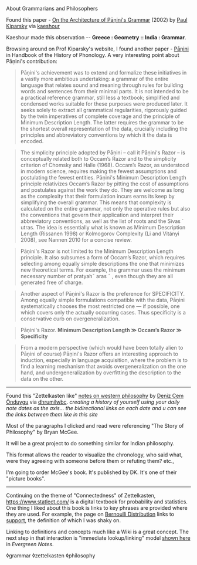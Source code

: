 About Grammarians and Philosophers

Found this paper - [On the Architecture of Pāṇini's Grammar](https://web.stanford.edu/~kiparsky/Papers/hyderabad.pdf) (2002) by [Paul Kiparsky](https://web.stanford.edu/~kiparsky/) via [kaeshour](https://twitter.com/kaeshour/status/1261266973343784960)

Kaeshour made this observation --  **Greece : Geometry :: India : Grammar**.

<a name="paninirazor"></a>

Browsing around on Prof Kiparsky's website, I found another paper - [Pāṇini](https://web.stanford.edu/~kiparsky/Papers/panini_hist_of_phon_handbook.pdf) in Handbook of the History of Phonology. A very interesting point about Pāṇini's contribution:

> Pāṇini's achievement was to extend and formalize these initiatives in a vastly more ambitious undertaking: a grammar of the entire language that relates sound and meaning through rules for building words
and sentences from their minimal parts. It is not intended to be a practical reference grammar, still less a textbook; simplified and condensed works suitable for these purposes were produced later. It seeks solely
to extract all grammatical regularities, rigorously guided by the twin imperatives of complete coverage and
the principle of Minimum Description Length. The latter requires the grammar to be the shortest overall
representation of the data, crucially including the principles and abbreviatory conventions by which it the
data is encoded.

> The simplicity principle adopted by Pāṇini – call it Pāṇini's Razor – is conceptually related both to Occam’s
Razor and to the simplicity criterion of Chomsky and Halle (1968). Occam’s Razor, as understood in modern science, requires making the fewest assumptions and postulating the fewest entities. Pāṇini's Minimum
Description Length principle relativizes Occam’s Razor by pitting the cost of assumptions and postulates
against the work they do. They are welcome as long as the complexity that their formulation incurs earns its
keep by simplifying the overall grammar. This means that complexity is calculated on the entire grammar,
not only the operative rules but also the conventions that govern their application and interpret their abbreviatory conventions, as well as the list of roots and the Sivas ´ utras. The idea is essentially what is known as Minimum Description Length (Rissanen 1998) or Kolmogorov Complexity (Li and Vitányi 2008), see
Nannen 2010 for a concise review.

> Pāṇini's Razor is not limited to the Minimum Description Length principle. It also subsumes a form
of Occam’s Razor, which requires selecting among equally simple descriptions the one that minimizes new
theoretical terms. For example, the grammar uses the minimum necessary number of pratyah¯ aras ¯ , even
though they are all generated free of charge.

> Another aspect of Pāṇini's Razor is the preference for SPECIFICITY. Among equally simple formulations
compatible with the data, Pāṇini systematically chooses the most restricted one — if possible, one which
covers only the actually occurring cases. Thus specificity is a conservative curb on overgeneralization.

> Pāṇini's Razor.  **Minimum Description Length ≫ Occam’s Razor ≫ Specificity**

> From a modern perspective (which would have been totally alien to Pāṇini of course) Pāṇini's Razor offers
an interesting approach to induction, especially in language acquisition, where the problem is to find a
learning mechanism that avoids overgeneralization on the one hand, and undergeneralization by overfitting
the description to the data on the other.

---

Found this "Zettelkasten like" [notes on western philosophy](https://www.denizcemonduygu.com/philo/browse/) by [Deniz Cem Önduygu](https://twitter.com/denizcemonduygu) via [dhrumilwbc](https://twitter.com/dhrumilwbc/status/1261080204908171265). *creating a history of yourself using your daily note dates as the axis... the bidirectional links on each date and u can see the links between them like in this site*

Most of the paragraphs I clicked and read were referencing "The Story of Philosophy" by Bryan McGee.

It will be a great project to do something similar for Indian philosophy. 

This format allows the reader to visualize the chronology, who said what, were they agreeing with someone before them or refuting them? etc.,

I'm going to order McGee's book. It's published by DK. It's one of their "picture books".

---

Continuing on the theme of "Connectedness" of Zettelkasten, <https://www.statlect.com/> is a digital textbook for probability and statistics. One thing I liked about this book is links to key phrases are provided where they are used. For example, the page on  [Bernoulli Distribution](https://www.statlect.com/probability-distributions/Bernoulli-distribution) links to [support](https://www.statlect.com/glossary/support-of-a-random-variable), the definition of which I was shaky on. 

Linking to definitions and concepts much like a Wiki is a great concept. The next step in that interaction is "immediate lookup/linking" model [shown here](https://notes.andymatuschak.org/About_these_notes) in *Evergreen Notes*.

◊grammar ◊zettelkasten ◊philosophy